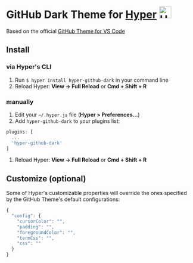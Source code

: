 # GitHub Dark Theme for [Hyper](https://hyper.is/) <img width='32' alt='Hyper GitHub Theme' src='https://cloud.githubusercontent.com/assets/10454741/21241774/9172ddb6-c311-11e6-91ee-e4225ab9560a.gif'>

Based on the official [GitHub Theme for VS Code](https://marketplace.visualstudio.com/items?itemName=GitHub.github-vscode-theme)

## Install

### via Hyper's CLI

1. Run `$ hyper install hyper-github-dark` in your command line
2. Reload Hyper: **View -> Full Reload** or **Cmd + Shift + R**

### manually

1. Edit your `~/.hyper.js` file (**Hyper > Preferences...**)
2. Add `hyper-github-dark` to your plugins list:
```js
plugins: [
  ...
  'hyper-github-dark'
]
```
1. Reload Hyper: **View -> Full Reload** or **Cmd + Shift + R**

## Customize (optional)

Some of Hyper's customizable properties will override the ones specified by the GitHub Theme's default configurations:

```js
{
  "config": {
    "cursorColor": "",
    "padding": "",
    "foregroundColor": "",
    "termCss": "",
    "css": ""
  }
}
```
